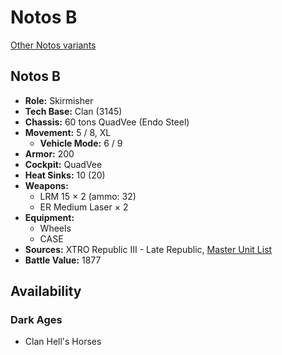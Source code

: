 # Notos B

[Other Notos variants](../notos.md)

## Notos B
- **Role:** Skirmisher
- **Tech Base:** Clan (3145)
- **Chassis:** 60 tons QuadVee (Endo Steel)
- **Movement:** 5 / 8, XL
  - **Vehicle Mode:** 6 / 9
- **Armor:** 200
- **Cockpit:** QuadVee
- **Heat Sinks:** 10 (20)
- **Weapons:**
  - LRM 15 × 2 (ammo: 32)
  - ER Medium Laser × 2
- **Equipment:**
  - Wheels
  - CASE
- **Sources:** XTRO Republic III - Late Republic, [Master Unit List](http://masterunitlist.info/Unit/Details/7372/notos-b)
- **Battle Value:** 1877

## Availability

### Dark Ages
- Clan Hell's Horses

